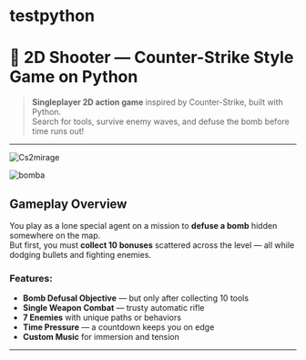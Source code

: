 # testpython


# 🎯 2D Shooter — Counter-Strike Style Game on Python

> **Singleplayer 2D action game** inspired by Counter-Strike, built with Python.  
> Search for tools, survive enemy waves, and defuse the bomb before time runs out!


---
![Cs2mirage](https://github.com/user-attachments/assets/4cfb7987-6405-40c9-b0b7-92994e6c7cdb)

![bomba](https://github.com/user-attachments/assets/cfe402e1-bcea-4a8b-9040-2c35174abc66)


##  Gameplay Overview

You play as a lone special agent on a mission to **defuse a bomb** hidden somewhere on the map.  
But first, you must **collect 10 bonuses** scattered across the level — all while dodging bullets and fighting enemies.

###  Features:
-  **Bomb Defusal Objective** — but only after collecting 10 tools
-  **Single Weapon Combat** — trusty automatic rifle
-  **7 Enemies** with unique paths or behaviors
-  **Time Pressure** — a countdown keeps you on edge
-  **Custom Music** for immersion and tension

---
